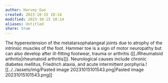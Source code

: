 ```yaml
---
author: Harvey Guo
created: 2023-10-15 10:14
modified: 2023-10-15 10:14
aliases: Untitled
share: true
---
```

The hyperextension of the metatarsophalangeal joints due to atrophy of the intrinsic muscles of the foot. Hammer toe is a sign of motor neuropathy but can also develop after ill-fitting footwear, trauma or arthritis ([[./Rheumatoid arthritis|rheumatoid arthritis]]). Neurological causes include chronic diabetes mellitus, Friedrich ataxia, and acute intermittent porphyria.![[../../assets/img/Pasted image 20231015101543.png|Pasted image 20231015101543.png]]
